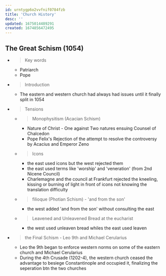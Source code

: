 ```yaml
---
id: urntygp6o2vvfnif0784fzb
title: 'Church History'
desc: ''
updated: 1675014489291
created: 1674856472495
---
```


## The Great Schism (1054)
- > Key words
    * Patriarch
    * Pope
    
- > Introduction
    * The eastern and western church had always had issues until it finally split in 1054

- > Tensions
    - > Monophysitism (Acacian Schism)
        * Nature of Christ - One against Two natures ensuing Counsel of Chalcedon
        * Pope Felix's Rejection of the attempt to resolve the controversy by Acacius and Emperor Zeno

    - > Icons
        * the east used icons but the west rejected them
        * the east used terms like 'worship' and 'veneration' (from 2nd Nicene Council)
        * Charlemagne and the council at Frankfurt rejected the kneeling, kissing or burning of light in front of icons not knowing the translation difficulty

    - > filioque (Photian Schism) - 'and from the son'
        * the west added 'and from the son' without consulting the east

    - > Leavened and Unleavened Bread at the eucharist
        * the west used unleaven bread whiles the east used leaven


- > the Final Schism - Leo 9th and Michael Cerularius
    * Leo the 9th began to enforce western norms on some of the eastern church and Michael Cerularius
    * During the 4th Crusade (1202-4), the western church ceased the advantage to besiege Constantinople and occupied it, finalizing the seperation btn the two churches